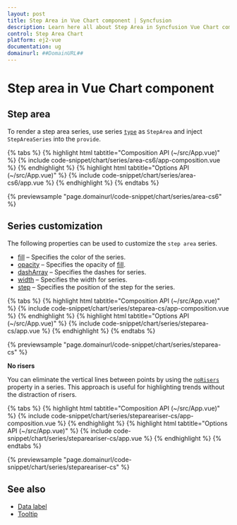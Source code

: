 ```yaml
---
layout: post
title: Step Area in Vue Chart component | Syncfusion
description: Learn here all about Step Area in Syncfusion Vue Chart component of Syncfusion Essential JS 2 and more.
control: Step Area Chart
platform: ej2-vue
documentation: ug
domainurl: ##DomainURL##
---
```


# Step area in Vue Chart component

## Step area

To render a step area series, use series [`type`](https://ej2.syncfusion.com/vue/documentation/api/chart/series/#type) as `StepArea` and inject `StepAreaSeries`  into the `provide`.

{% tabs %}
{% highlight html tabtitle="Composition API (~/src/App.vue)" %}
{% include code-snippet/chart/series/area-cs6/app-composition.vue %}
{% endhighlight %}
{% highlight html tabtitle="Options API (~/src/App.vue)" %}
{% include code-snippet/chart/series/area-cs6/app.vue %}
{% endhighlight %}
{% endtabs %}
        
{% previewsample "page.domainurl/code-snippet/chart/series/area-cs6" %}

## Series customization

The following properties can be used to customize the `step area` series.

* [fill](https://ej2.syncfusion.com/vue/documentation/api/chart/seriesModel/#fill) – Specifies the color of the series.
* [opacity](https://ej2.syncfusion.com/vue/documentation/api/chart/seriesModel/#opacity) – Specifies the opacity of [fill](https://ej2.syncfusion.com/vue/documentation/api/chart/seriesModel/#fill).
* [dashArray](https://ej2.syncfusion.com/vue/documentation/api/chart/seriesModel/#dasharray) – Specifies the dashes for series.
* [width](https://ej2.syncfusion.com/vue/documentation/api/chart/seriesModel/#width) – Specifies the width for series.
* [step](https://ej2.syncfusion.com/vue/documentation/api/chart/seriesModel/#step) – Specifies the position of the step for the series.

{% tabs %}
{% highlight html tabtitle="Composition API (~/src/App.vue)" %}
{% include code-snippet/chart/series/steparea-cs/app-composition.vue %}
{% endhighlight %}
{% highlight html tabtitle="Options API (~/src/App.vue)" %}
{% include code-snippet/chart/series/steparea-cs/app.vue %}
{% endhighlight %}
{% endtabs %}
        
{% previewsample "page.domainurl/code-snippet/chart/series/steparea-cs" %}

**No risers**

You can eliminate the vertical lines between points by using the [`noRisers`](https://ej2.syncfusion.com/vue/documentation/api/chart/seriesModel/#norisers) property in a series. This approach is useful for highlighting trends without the distraction of risers.

{% tabs %}
{% highlight html tabtitle="Composition API (~/src/App.vue)" %}
{% include code-snippet/chart/series/stepareariser-cs/app-composition.vue %}
{% endhighlight %}
{% highlight html tabtitle="Options API (~/src/App.vue)" %}
{% include code-snippet/chart/series/stepareariser-cs/app.vue %}
{% endhighlight %}
{% endtabs %}
        
{% previewsample "page.domainurl/code-snippet/chart/series/stepareariser-cs" %}

## See also

* [Data label](../data-labels/)
* [Tooltip](../tool-tip/)